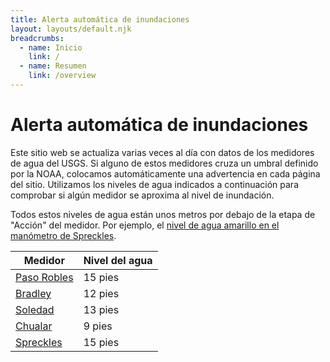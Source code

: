 ```yaml
---
title: Alerta automática de inundaciones
layout: layouts/default.njk
breadcrumbs:
  - name: Inicio
    link: /
  - name: Resumen
    link: /overview
---
```


# Alerta automática de inundaciones

Este sitio web se actualiza varias veces al día con datos de los medidores de agua del USGS. Si alguno de estos medidores cruza un umbral definido por la NOAA, colocamos automáticamente una advertencia en cada página del sitio. Utilizamos los niveles de agua indicados a continuación para comprobar si algún medidor se aproxima al nivel de inundación.

Todos estos niveles de agua están unos metros por debajo de la etapa de "Acción" del medidor. Por ejemplo, el [nivel de agua amarillo en el manómetro de Spreckles](https://water.weather.gov/ahps2/hydrograph.php?wfo=mtr&gage=sprc1).

| Medidor                                                                          | Nivel del agua |
| -------------------------------------------------------------------------------- | -------------- |
| [Paso Robles](https://water.weather.gov/ahps2/hydrograph.php?wfo=lox&gage=prbc1) | 15 pies        |
| [Bradley](https://water.weather.gov/ahps2/hydrograph.php?wfo=mtr&gage=brdc1)     | 12 pies        |
| [Soledad](https://water.weather.gov/ahps2/hydrograph.php?wfo=mtr&gage=sddc1)     | 13 pies        |
| [Chualar](https://water.weather.gov/ahps2/hydrograph.php?wfo=mtr&gage=chlc1)     | 9 pies         |
| [Spreckles](https://water.weather.gov/ahps2/hydrograph.php?wfo=mtr&gage=sprc1)   | 15 pies        |
